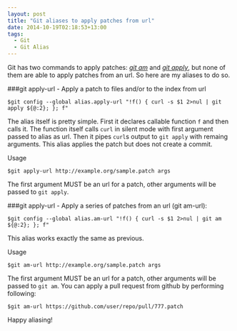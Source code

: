 ```yaml
---
layout: post
title: "Git aliases to apply patches from url"
date: 2014-10-19T02:18:53+13:00
tags:
  - Git
  - Git Alias
---
```

Git has two commands to apply patches: [_git am_](https://www.kernel.org/pub/software/scm/git/docs/git-am.html) and [_git apply_](https://www.kernel.org/pub/software/scm/git/docs/git-apply.html), but none of them are able to apply patches from an url. So here are my aliases to do so.

###git apply-url - Apply a patch to files and/or to the index from url

	$git config --global alias.apply-url "!f() { curl -s $1 2>nul | git apply ${@:2}; }; f"

The alias itself is pretty simple. First it declares callable function `f` and then calls it. The function itself calls `curl` in silent mode with first argument passed to alias as url. Then it pipes `curl`s output to `git apply` with remaing arguments. This alias applies the patch but does not create a commit. 

Usage

	$git apply-url http://example.org/sample.patch args

The first argument MUST be an url for a patch, other arguments will be passed to `git apply`. 

###git apply-url - Apply a series of patches from an url (git am-url):

	$git config --global alias.am-url "!f() { curl -s $1 2>nul | git am ${@:2}; }; f"

This alias works exactly the same as previous.

Usage

	$git am-url http://example.org/sample.patch args

The first argument MUST be an url for a patch, other arguments will be passed to `git am`.
You can apply a pull request from github by performing following:

	$git am-url https://github.com/user/repo/pull/777.patch

Happy aliasing!